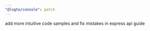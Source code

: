 ```yaml
---
"@logto/console": patch
---
```


add more intuitive code samples and fix mistakes in express api guide
